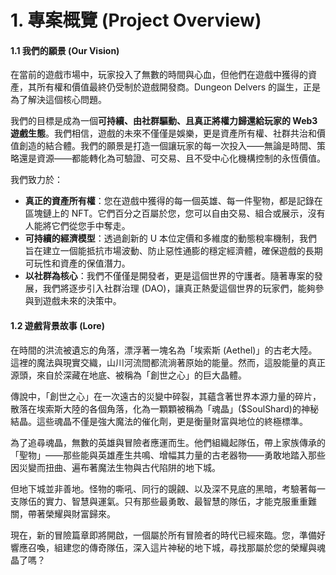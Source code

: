 # 1. 專案概覽 (Project Overview)

#### **1.1 我們的願景 (Our Vision)**

在當前的遊戲市場中，玩家投入了無數的時間與心血，但他們在遊戲中獲得的資產，其所有權和價值最終仍受制於遊戲開發商。Dungeon Delvers 的誕生，正是為了解決這個核心問題。

我們的目標是成為一個**可持續、由社群驅動、且真正將權力歸還給玩家的 Web3 遊戲生態**。我們相信，遊戲的未來不僅僅是娛樂，更是資產所有權、社群共治和價值創造的結合體。我們的願景是打造一個讓玩家的每一次投入——無論是時間、策略還是資源——都能轉化為可驗證、可交易、且不受中心化機構控制的永恆價值。

我們致力於：

* **真正的資產所有權**：您在遊戲中獲得的每一個英雄、每一件聖物，都是記錄在區塊鏈上的 NFT。它們百分之百屬於您，您可以自由交易、組合或展示，沒有人能將它們從您手中奪走。
* **可持續的經濟模型**：透過創新的 U 本位定價和多維度的動態稅率機制，我們旨在建立一個能抵抗市場波動、防止惡性通膨的穩定經濟體，確保遊戲的長期可玩性和資產的保值潛力。
* **以社群為核心**：我們不僅僅是開發者，更是這個世界的守護者。隨著專案的發展，我們將逐步引入社群治理 (DAO)，讓真正熱愛這個世界的玩家們，能夠參與到遊戲未來的決策中。

#### **1.2 遊戲背景故事 (Lore)**

在時間的洪流被遺忘的角落，漂浮著一塊名為「埃索斯 (Aethel)」的古老大陸。這裡的魔法與現實交織，山川河流間都流淌著原始的能量。然而，這股能量的真正源頭，來自於深藏在地底、被稱為「創世之心」的巨大晶體。

傳說中，「創世之心」在一次遠古的災變中碎裂，其蘊含著世界本源力量的碎片，散落在埃索斯大陸的各個角落，化為一顆顆被稱為「魂晶」($SoulShard)的神秘結晶。這些魂晶不僅是強大魔法的催化劑，更是衡量財富與地位的終極標準。

為了追尋魂晶，無數的英雄與冒險者應運而生。他們組織起隊伍，帶上家族傳承的「聖物」——那些能與英雄產生共鳴、增幅其力量的古老器物——勇敢地踏入那些因災變而扭曲、遍布著魔法生物與古代陷阱的地下城。

但地下城並非善地。怪物的嘶吼、同行的覬覦、以及深不見底的黑暗，考驗著每一支隊伍的實力、智慧與運氣。只有那些最勇敢、最智慧的隊伍，才能克服重重難關，帶著榮耀與財富歸來。

現在，新的冒險篇章即將開啟，一個屬於所有冒險者的時代已經來臨。您，準備好響應召喚，組建您的傳奇隊伍，深入這片神秘的地下城，尋找那屬於您的榮耀與魂晶了嗎？
